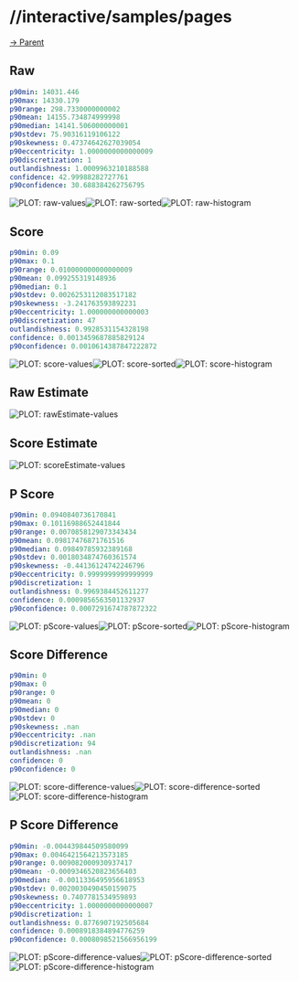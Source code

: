 
# //interactive/samples/pages

[→ Parent](../..)


## Raw


```yaml
p90min: 14031.446
p90max: 14330.179
p90range: 298.7330000000002
p90mean: 14155.734874999998
p90median: 14141.506000000001
p90stdev: 75.90316119106122
p90skewness: 0.47374642627039054
p90eccentricity: 1.0000000000000009
p90discretization: 1
outlandishness: 1.0009963210188588
confidence: 42.99988282727761
p90confidence: 30.688384262756795

```

![PLOT: raw-values](./raw/values.svg)![PLOT: raw-sorted](./raw/sorted.svg)![PLOT: raw-histogram](./raw/histogram.svg)
## Score


```yaml
p90min: 0.09
p90max: 0.1
p90range: 0.010000000000000009
p90mean: 0.099255319148936
p90median: 0.1
p90stdev: 0.0026253112083517182
p90skewness: -3.241763593892231
p90eccentricity: 1.000000000000003
p90discretization: 47
outlandishness: 0.9928531154328198
confidence: 0.0013459687885829124
p90confidence: 0.0010614387847222872

```

![PLOT: score-values](./score/values.svg)![PLOT: score-sorted](./score/sorted.svg)![PLOT: score-histogram](./score/histogram.svg)
## Raw Estimate

![PLOT: rawEstimate-values](./rawEstimate/values.svg)
## Score Estimate

![PLOT: scoreEstimate-values](./scoreEstimate/values.svg)
## P Score


```yaml
p90min: 0.0940840736170841
p90max: 0.10116988652441844
p90range: 0.0070858129073343434
p90mean: 0.09817476871761516
p90median: 0.09849785932389168
p90stdev: 0.0018034874760361574
p90skewness: -0.44136124742246796
p90eccentricity: 0.9999999999999999
p90discretization: 1
outlandishness: 0.9969384452611277
confidence: 0.0009856563501132937
p90confidence: 0.0007291674787872322

```

![PLOT: pScore-values](./pScore/values.svg)![PLOT: pScore-sorted](./pScore/sorted.svg)![PLOT: pScore-histogram](./pScore/histogram.svg)
## Score Difference


```yaml
p90min: 0
p90max: 0
p90range: 0
p90mean: 0
p90median: 0
p90stdev: 0
p90skewness: .nan
p90eccentricity: .nan
p90discretization: 94
outlandishness: .nan
confidence: 0
p90confidence: 0

```

![PLOT: score-difference-values](./score-difference/values.svg)![PLOT: score-difference-sorted](./score-difference/sorted.svg)![PLOT: score-difference-histogram](./score-difference/histogram.svg)
## P Score Difference


```yaml
p90min: -0.004439844509580099
p90max: 0.0046421564213573185
p90range: 0.009082000930937417
p90mean: -0.0009346520823656403
p90median: -0.0011336495956618953
p90stdev: 0.0020030490450159075
p90skewness: 0.7407781534959893
p90eccentricity: 1.0000000000000007
p90discretization: 1
outlandishness: 0.8776907192505684
confidence: 0.0008918384894776259
p90confidence: 0.0008098521566956199

```

![PLOT: pScore-difference-values](./pScore-difference/values.svg)![PLOT: pScore-difference-sorted](./pScore-difference/sorted.svg)![PLOT: pScore-difference-histogram](./pScore-difference/histogram.svg)